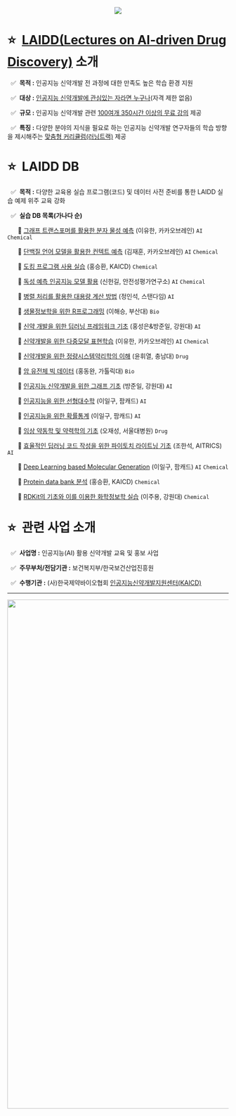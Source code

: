 <a href="https://www.laidd.org"><p align="center"><img src="https://user-images.githubusercontent.com/113582196/190530961-0c340d23-0d2e-4d45-ab29-94ada812a85a.png"></p></a>

# :star: &nbsp;<a href="https://www.laidd.org">LAIDD(Lectures on AI-driven Drug Discovery)</a> 소개
 &nbsp; :white_check_mark: &nbsp;**목적 :** 인공지능 신약개발 전 과정에 대한 만족도 높은 학습 환경 지원

 &nbsp; :white_check_mark: &nbsp;**대상 :** <a href="https://www.laidd.org/login/register/register_agree.php">인공지능 신약개발에 관심있는 자라면 누구나</a>(자격 제한 없음)

 &nbsp; :white_check_mark: &nbsp;**규모 :** 인공지능 신약개발 관련 <a href="https://www.laidd.org/html/intro/bio/total.php">100여개 350시간 이상의 무료 강의</a> 제공

 &nbsp; :white_check_mark: &nbsp;**특징 :** 다양한 분야의 지식을 필요로 하는 인공지능 신약개발 연구자들의 학습 방향을 제시해주는 <a href="https://www.laidd.org/html/intro/bio/learning.php">맞춤형 커리큘럼(러닝트랙)</a> 제공
# :star: &nbsp;LAIDD DB
 &nbsp; :white_check_mark: &nbsp;**목적 :** 다양한 교육용 실습 프로그램(코드) 및 데이터 사전 준비를 통한 LAIDD 실습 예제 위주 교육 강화
 
 &nbsp; :white_check_mark: &nbsp;**실습 DB 목록(가나다 순)**
 
 &nbsp; &nbsp; &nbsp; :seedling: <a href="https://github.com/LAIDD-DB/Molecular-Properties-Prediction-using-Graph-Transformer">그래프 트랜스포머를 활용한 분자 물성 예측</a> (이유한, 카카오브레인) `AI` `Chemical`
 
 &nbsp; &nbsp; &nbsp; :seedling: <a href="https://github.com/LAIDD-DB/Contact-Prediction-using-Protein-Language-Models">단백질 언어 모델을 활용한 컨텍트 예측</a> (김재훈, 카카오브레인) `AI` `Chemical`
 
 &nbsp; &nbsp; &nbsp; :seedling: <a href="https://github.com/LAIDD-DB/Docking-Program-Practice">도킹 프로그램 사용 실습</a> (홍승환, KAICD) `Chemical`
 
 &nbsp; &nbsp; &nbsp; :seedling: <a href="https://github.com/LAIDD-DB/Toxicity-Prediction-AI-Models">독성 예측 인공지능 모델 활용</a> (신헌길, 안전성평가연구소) `AI` `Chemical`
 
 &nbsp; &nbsp; &nbsp; :seedling: <a href="https://github.com/LAIDD-DB/Large-scale-Computation-using-Parallel-Processing">병렬 처리를 활용한 대용량 계산 방법</a> (정인석, 스탠다임) `AI`
 
 &nbsp; &nbsp; &nbsp; :seedling: <a href="https://github.com/LAIDD-DB/R-Programming-for-Bioinformatics">생물정보학을 위한 R프로그래밍</a> (이해승, 부산대) `Bio`
 
 &nbsp; &nbsp; &nbsp; :seedling: <a href="https://github.com/LAIDD-DB/Deep-Learning-Framework-for-AI-Drug-Discovery">신약 개발을 위한 딥러닝 프레임워크 기초</a> (홍성은&방준일, 강원대) `AI`
 
 &nbsp; &nbsp; &nbsp; :seedling: <a href="https://github.com/LAIDD-DB/Molecular-Properties-Prediction-using-Graph-Transformer">신약개발을 위한 다중모달 표현학습</a> (이유한, 카카오브레인) `AI` `Chemical`
 
 &nbsp; &nbsp; &nbsp; :seedling: <a href="https://github.com/LAIDD-DB/Quantitative-System-Pharmacology-for-Drug-Discovery">신약개발을 위한 정량시스템약리학의 이해</a> (윤휘열, 충남대) `Drug`
 
 &nbsp; &nbsp; &nbsp; :seedling: <a href="https://github.com/LAIDD-DB/Cancer-Genome-Big-Data">암 유전체 빅 데이터</a> (홍동완, 가톨릭대) `Bio`
 
 &nbsp; &nbsp; &nbsp; :seedling: <a href="https://github.com/LAIDD-DB/Graph-basics-for-AI-Drug-Discovery">인공지능 신약개발을 위한 그래프 기초</a> (방준일, 강원대) `AI`
 
 &nbsp; &nbsp; &nbsp; :seedling: <a href="https://github.com/LAIDD-DB/Math-for-Machine-Learning">인공지능을 위한 선형대수학</a> (이일구, 팜캐드) `AI`
 
 &nbsp; &nbsp; &nbsp; :seedling: <a href="https://github.com/LAIDD-DB/Math-for-Machine-Learning">인공지능을 위한 확률통계</a> (이일구, 팜캐드) `AI`
 
 &nbsp; &nbsp; &nbsp; :seedling: <a href="https://github.com/LAIDD-DB/Basics-of-Clinical-Pharmacokinetics-and-Pharmacodynamic">임상 약동학 및 약력학의 기초</a> (오재성, 서울대병원) `Drug`
 
 &nbsp; &nbsp; &nbsp; :seedling: <a href="https://github.com/LAIDD-DB/Basics-of-Pytorch-Lightning">효율적인 딥러닝 코드 작성을 위한 파이토치 라이트닝 기초</a> (조한석, AITRICS) `AI`
 
 &nbsp; &nbsp; &nbsp; :seedling: <a href="https://github.com/LAIDD-DB/Deep-Learning-based-Molecular-Generation">Deep Learning based Molecular Generation</a> (이일구, 팜캐드) `AI` `Chemical`
 
 &nbsp; &nbsp; &nbsp; :seedling: <a href="https://github.com/LAIDD-DB/Protein-Data-Bank-Analysis ">Protein data bank 분석</a> (홍승환, KAICD) `Chemical`
 
 &nbsp; &nbsp; &nbsp; :seedling: <a href="https://github.com/LAIDD-DB/RDKit-basics-and-Chemoinformatics-Practice">RDKit의 기초와 이를 이용한 화학정보학 실습</a> (이주용, 강원대) `Chemical`
 
# :star: &nbsp;관련 사업 소개
 &nbsp; :white_check_mark: &nbsp;**사업명 :** 인공지능(AI) 활용 신약개발 교육 및 홍보 사업
 
 &nbsp; :white_check_mark: &nbsp;**주무부처/전담기관 :** 보건복지부/한국보건산업진흥원
 
 &nbsp; :white_check_mark: &nbsp;**수행기관 :** (사)한국제약바이오협회 <a href="http://www.kaicd.org">인공지능신약개발지원센터(KAICD)</a>

---

<p align="center"><img width="1159" alt="footer" src="https://user-images.githubusercontent.com/113582196/190563356-f10d7994-d05f-45ba-9c9c-76faa327bc2d.png"></p>
